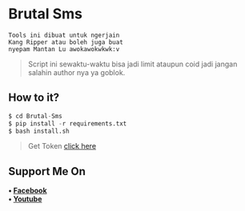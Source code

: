 # Brutal Sms
```
Tools ini dibuat untuk ngerjain
Kang Ripper atau boleh juga buat
nyepam Mantan Lu awokawokwkwk:v
```
> Script ini sewaktu-waktu bisa jadi limit ataupun coid jadi jangan salahin author nya ya goblok.
## How to it?
```python
$ cd Brutal-Sms
$ pip install -r requirements.txt
$ bash install.sh
```
> Get Token [click here](https://bit.ly/TokenBrutalSms)
## Support Me On
<b>• [Facebook](https://m.facebook.com/dhasilva.junior.3)</b>
<br>
<b>• [Youtube](https://www.youtube.com/channel/UCLRXFyMN0L8yH9F-xxOd7Og)</b>
</br>
